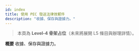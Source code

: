 ```yaml
---
id: index
title: 使用 PEC 發送法律效郵件
description: "收據、保存與證據力。"
---
```


> 本頁為 **Level-4 骨架占位**（未來將展開 L5 條目與辦理詳情）。

**概要**
收據、保存與證據力。
